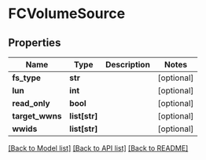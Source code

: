 # FCVolumeSource

## Properties
Name | Type | Description | Notes
------------ | ------------- | ------------- | -------------
**fs_type** | **str** |  | [optional] 
**lun** | **int** |  | [optional] 
**read_only** | **bool** |  | [optional] 
**target_wwns** | **list[str]** |  | [optional] 
**wwids** | **list[str]** |  | [optional] 

[[Back to Model list]](../README.md#documentation-for-models) [[Back to API list]](../README.md#documentation-for-api-endpoints) [[Back to README]](../README.md)

